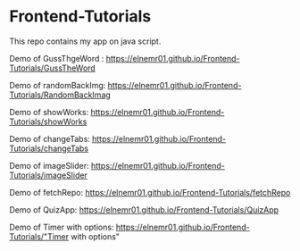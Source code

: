 # Frontend-Tutorials

This repo contains my app on java script.

Demo of GussThgeWord : https://elnemr01.github.io/Frontend-Tutorials/GussTheWord

Demo of randomBackImg: https://elnemr01.github.io/Frontend-Tutorials/RandomBackImag

Demo of showWorks: https://elnemr01.github.io/Frontend-Tutorials/showWorks

Demo of changeTabs: https://elnemr01.github.io/Frontend-Tutorials/changeTabs

Demo of imageSlider: https://elnemr01.github.io/Frontend-Tutorials/imageSlider

Demo of fetchRepo: https://elnemr01.github.io/Frontend-Tutorials/fetchRepo

Demo of QuizApp: https://elnemr01.github.io/Frontend-Tutorials/QuizApp

Demo of Timer with options: https://elnemr01.github.io/Frontend-Tutorials/"Timer with options"


